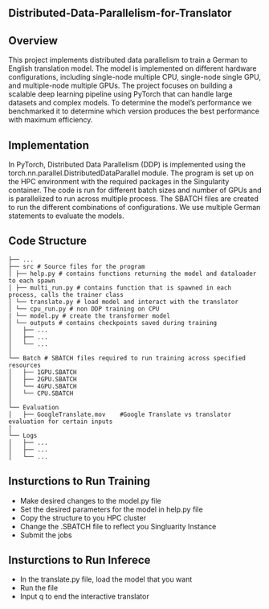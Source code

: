 ## Distributed-Data-Parallelism-for-Translator


## Overview

This project implements distributed data parallelism to train a German to English translation model. The  model is implemented on different hardware configurations, including single-node multiple CPU, single-node single GPU, and multiple-node multiple GPUs. The project focuses on building a scalable deep learning pipeline using PyTorch that can handle large datasets and complex models. To determine the model’s performance we benchmarked it to determine which version produces the best performance with maximum efficiency.

## Implementation

In PyTorch, Distributed Data Parallelism (DDP) is implemented using the torch.nn.parallel.DistributedDataParallel module. The program is set up on the HPC environment with the required packages in the Singularity container. The code is run for different batch sizes and number of GPUs and is parallelized to run across multiple process. The SBATCH files are created to run the different combinations of configurations. We use multiple German statements to evaluate the models. 


## Code Structure

```
├── ...
├── src # Source files for the program
│ ├── help.py # contains functions returning the model and dataloader to each spawn
│ ├── multi_run.py # contains function that is spawned in each process, calls the trainer class
│ └── translate.py # load model and interact with the translator
│ └── cpu_run.py # non DDP training on CPU
| └── model.py # create the transformer model
│ └── outputs # contains checkpoints saved during training
│   ├── ...
│   ├── ...
│   └── ...
│
└── Batch # SBATCH files required to run training across specified resources
│   ├── 1GPU.SBATCH
│   ├── 2GPU.SBATCH
│   └── 4GPU.SBATCH
│   └── CPU.SBATCH    
│
└── Evaluation
│   ├── GoogleTranslate.mov    #Google Translate vs translator evaluation for certain inputs
│
└── Logs
│   ├── ...
│   ├── ...
│   └── ...  

```

## Insturctions to Run Training
 - Make desired changes to the model.py file
 - Set the desired parameters for the model in help.py file
 - Copy the structure to you HPC cluster
 - Change the .SBATCH file to reflect you Singluarity Instance
 - Submit the jobs
 
## Insturctions to Run Inferece
- In the translate.py file, load the model that you want
- Run the file
- Input q to end the interactive translator

